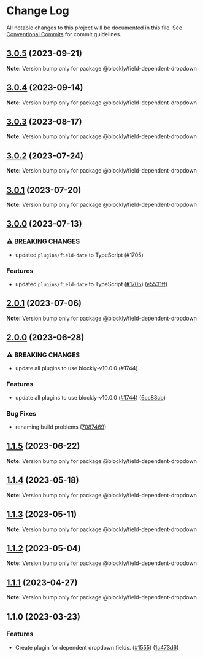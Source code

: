 # Change Log

All notable changes to this project will be documented in this file.
See [Conventional Commits](https://conventionalcommits.org) for commit guidelines.

## [3.0.5](https://github.com/google/blockly-samples/compare/@blockly/field-dependent-dropdown@3.0.4...@blockly/field-dependent-dropdown@3.0.5) (2023-09-21)

**Note:** Version bump only for package @blockly/field-dependent-dropdown





## [3.0.4](https://github.com/google/blockly-samples/compare/@blockly/field-dependent-dropdown@3.0.3...@blockly/field-dependent-dropdown@3.0.4) (2023-09-14)

**Note:** Version bump only for package @blockly/field-dependent-dropdown





## [3.0.3](https://github.com/google/blockly-samples/compare/@blockly/field-dependent-dropdown@3.0.2...@blockly/field-dependent-dropdown@3.0.3) (2023-08-17)

**Note:** Version bump only for package @blockly/field-dependent-dropdown





## [3.0.2](https://github.com/google/blockly-samples/compare/@blockly/field-dependent-dropdown@3.0.1...@blockly/field-dependent-dropdown@3.0.2) (2023-07-24)

**Note:** Version bump only for package @blockly/field-dependent-dropdown





## [3.0.1](https://github.com/google/blockly-samples/compare/@blockly/field-dependent-dropdown@3.0.0...@blockly/field-dependent-dropdown@3.0.1) (2023-07-20)

**Note:** Version bump only for package @blockly/field-dependent-dropdown





## [3.0.0](https://github.com/google/blockly-samples/compare/@blockly/field-dependent-dropdown@2.0.1...@blockly/field-dependent-dropdown@3.0.0) (2023-07-13)


### ⚠ BREAKING CHANGES

* updated `plugins/field-date` to TypeScript (#1705)

### Features

* updated `plugins/field-date` to TypeScript ([#1705](https://github.com/google/blockly-samples/issues/1705)) ([e5531ff](https://github.com/google/blockly-samples/commit/e5531fffe188ee361a16fe48ed126b34e51a8d30))



## [2.0.1](https://github.com/google/blockly-samples/compare/@blockly/field-dependent-dropdown@2.0.0...@blockly/field-dependent-dropdown@2.0.1) (2023-07-06)

**Note:** Version bump only for package @blockly/field-dependent-dropdown





## [2.0.0](https://github.com/google/blockly-samples/compare/@blockly/field-dependent-dropdown@1.1.5...@blockly/field-dependent-dropdown@2.0.0) (2023-06-28)


### ⚠ BREAKING CHANGES

* update all plugins to use blockly-v10.0.0 (#1744)

### Features

* update all plugins to use blockly-v10.0.0 ([#1744](https://github.com/google/blockly-samples/issues/1744)) ([6cc88cb](https://github.com/google/blockly-samples/commit/6cc88cbef39d4ad664a668d3d46eb29ba7292f9c))


### Bug Fixes

* renaming build problems ([7087469](https://github.com/google/blockly-samples/commit/7087469ccdaf27e040cd67a386c9284aa6b1cd67))



## [1.1.5](https://github.com/google/blockly-samples/compare/@blockly/field-dependent-dropdown@1.1.4...@blockly/field-dependent-dropdown@1.1.5) (2023-06-22)

**Note:** Version bump only for package @blockly/field-dependent-dropdown





## [1.1.4](https://github.com/google/blockly-samples/compare/@blockly/field-dependent-dropdown@1.1.3...@blockly/field-dependent-dropdown@1.1.4) (2023-05-18)

**Note:** Version bump only for package @blockly/field-dependent-dropdown





## [1.1.3](https://github.com/google/blockly-samples/compare/@blockly/field-dependent-dropdown@1.1.2...@blockly/field-dependent-dropdown@1.1.3) (2023-05-11)

**Note:** Version bump only for package @blockly/field-dependent-dropdown





## [1.1.2](https://github.com/google/blockly-samples/compare/@blockly/field-dependent-dropdown@1.1.1...@blockly/field-dependent-dropdown@1.1.2) (2023-05-04)

**Note:** Version bump only for package @blockly/field-dependent-dropdown





## [1.1.1](https://github.com/google/blockly-samples/compare/@blockly/field-dependent-dropdown@1.1.0...@blockly/field-dependent-dropdown@1.1.1) (2023-04-27)

**Note:** Version bump only for package @blockly/field-dependent-dropdown





## 1.1.0 (2023-03-23)


### Features

* Create plugin for dependent dropdown fields. ([#1555](https://github.com/google/blockly-samples/issues/1555)) ([1c473d6](https://github.com/google/blockly-samples/commit/1c473d6b2c4aa3754cf332c07585af60342537ef))
